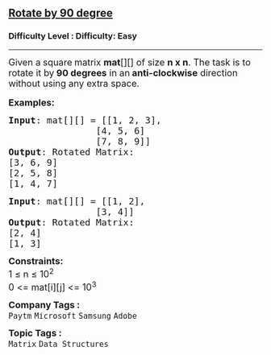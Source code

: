 <h2><a href="https://www.geeksforgeeks.org/problems/rotate-by-90-degree-1587115621/1?page=2&category=Matrix&sortBy=difficulty">Rotate by 90 degree</a></h2><h3>Difficulty Level : Difficulty: Easy</h3><hr><div class="problems_problem_content__Xm_eO"><p><span style="font-size: 18px;">Given a<strong> </strong>square<strong> </strong>matrix <strong>mat</strong>[][] of size <strong>n x n</strong>. The task is to rotate it by<strong> 90 degrees</strong> in an<strong> anti-clockwise</strong> direction without using any extra space.&nbsp;</span><br><br><span style="font-size: 18px;"><strong>Examples:</strong></span></p>
<pre><span style="font-size: 18px;"><strong>Input</strong>: mat[][] = [[1, 2, 3],
&nbsp;               [4, 5, 6]
&nbsp;               [7, 8, 9]]
<strong>Output</strong>: Rotated Matrix:
[3, 6, 9]
[2, 5, 8]
[1, 4, 7]
</span></pre>
<pre><span style="font-size: 18px;"><strong>Input</strong>: mat[][] = [[1, 2],
&nbsp;               [3, 4]]
<strong>Output</strong>: Rotated Matrix:
[2, 4]
[1, 3]</span></pre>
<p><span style="font-size: 18px;"><strong>Constraints:</strong><br>1 ≤ n ≤ 10<sup>2</sup><br>0 &lt;= mat[i][j] &lt;= 10<sup>3</sup></span></p></div><p><span style=font-size:18px><strong>Company Tags : </strong><br><code>Paytm</code>&nbsp;<code>Microsoft</code>&nbsp;<code>Samsung</code>&nbsp;<code>Adobe</code>&nbsp;<br><p><span style=font-size:18px><strong>Topic Tags : </strong><br><code>Matrix</code>&nbsp;<code>Data Structures</code>&nbsp;
